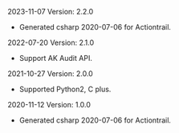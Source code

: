 2023-11-07 Version: 2.2.0
- Generated csharp 2020-07-06 for Actiontrail.

2022-07-20 Version: 2.1.0
- Support AK Audit API.

2021-10-27 Version: 2.0.0
- Supported Python2, C plus.

2020-11-12 Version: 1.0.0
- Generated csharp 2020-07-06 for Actiontrail.

